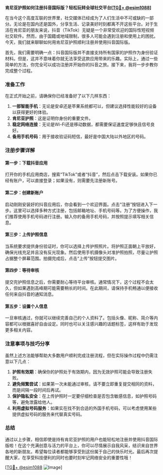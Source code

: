 **肯尼亚护照如何注册抖音国际版？轻松玩转全球社交平台[[TG💪+ @esim1088](https://t.me/s/esim1088)]**

在当今这个高度互联的世界里，社交媒体已经成为了人们生活中不可或缺的一部分。无论是在国内还是国外，分享生活、记录美好时刻都离不开这些平台。对于生活在肯尼亚的朋友来说，抖音（TikTok）无疑是一个非常受欢迎的国际性短视频社交软件。然而，由于国籍或地域限制，很多人可能会遇到注册和使用上的困扰。今天，我们就来聊聊如何用肯尼亚护照顺利注册并使用抖音国际版。

首先，我们需要明确一点：抖音国际版并不直接支持所有国家的护照作为身份验证材料。但是，这并不意味着你就无法享受这款应用带来的乐趣。实际上，通过一些简单的方法，你完全可以成功注册并开始你的抖音之旅。接下来，我将一步步教你完成整个过程。

### 准备工作

在正式开始之前，请确保你已经准备好了以下几样东西：
1. **一部智能手机**：无论是安卓还是苹果系统都可以，但建议选择性能较好的设备以获得更好的体验。
2. **肯尼亚护照**：这是证明你身份的重要文件。
3. **稳定网络连接**：无论是Wi-Fi还是移动数据，都需要保证速度足够快且信号良好。
4. **备用手机号码**：用于接收验证码短信，最好是中国大陆以外地区的号码。

### 注册步骤详解

#### 第一步：下载抖音应用
打开你的手机应用商店，搜索“TikTok”或者“抖音”，然后点击下载安装。如果你已经有账户，可以直接登录；如果没有，则需要先注册新账号。

#### 第二步：创建新账户
启动刚刚安装好的抖音应用后，你会看到一个欢迎界面。点击“注册”按钮进入下一步。这里可以选择多种方式注册，包括邮箱地址、手机号码等。为了方便操作，我们推荐使用手机号码进行注册。输入你的备用手机号码，并按照提示填写相关信息。

#### 第三步：上传护照信息
当系统要求提供身份验证时，你可以选择上传护照照片。将护照正面朝上平放好，确保光线充足并且没有反光现象。然后使用手机摄像头对准护照拍照，尽量让护照占据整个屏幕范围。拍摄完成后，点击“上传”按钮提交图片。

#### 第四步：等待审核
提交完护照信息之后，你需要耐心等待平台审核。通常情况下，这个过程不会太久，但如果遇到高峰期可能需要稍长的时间。在此期间，请保持手机畅通以便接收任何来自抖音的通知消息。

#### 第五步：设置个人信息
一旦审核通过，你就可以继续完善自己的个人资料了。包括头像、昵称、简介等内容都可以根据喜好自由设定。同时也可以关注感兴趣的话题标签，这样有助于发现更多相关内容。

### 注意事项与技巧分享

虽然上述方法能够帮助大多数用户顺利完成注册流程，但在实际操作过程中仍需注意以下几点：

1. **护照有效期**：确保你的护照处于有效期内，因为无效护照可能会导致注册失败。
2. **避免频繁尝试**：如果第一次未能通过审核，请不要立即重复提交相同的资料，而是间隔一段时间后再试。
3. **保护隐私安全**：在上传护照时一定要仔细检查是否包含敏感信息，如护照号码等，避免泄露给他人。
4. **利用虚拟号码服务**：如果实在找不到合适的外国手机号码，可以考虑使用某些提供虚拟号码的服务来代替真实号码。

### 总结

通过以上步骤，相信即使是持有肯尼亚护照的用户也能轻松地注册并使用抖音国际版啦！在这个充满创意与活力的平台上，你可以尽情展示自我风采，结识来自世界各地的新朋友。希望每位读者都能够享受到这份属于自己的快乐时光。最后再次提醒大家，在享受科技便利的同时也要时刻牢记网络安全的重要性哦！

[[TG💪+ @esim1088](https://t.me/s/esim1088) ![Image](https://i.postimg.cc/4NQfJmqS/Snipaste-2025-05-13-00-14-12.png)]